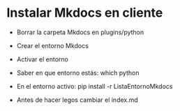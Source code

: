 # Instalar Mkdocs en cliente


* Borrar la carpeta Mkdocs en plugins/python

* Crear el entorno Mkdocs

* Activar el entorno

* Saber en que entorno estás: which python

* En el entorno activo: pip install -r ListaEntornoMkdocs

* Antes de hacer legos cambiar el index.md